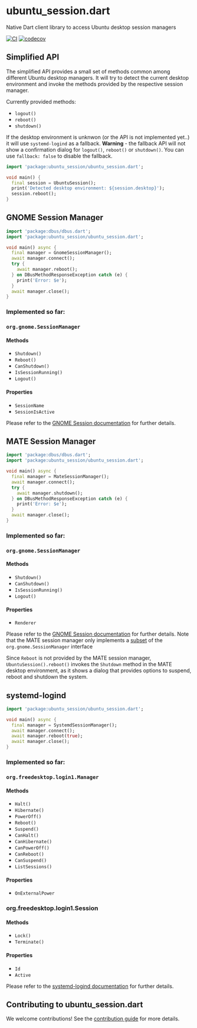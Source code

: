 # ubuntu_session.dart
Native Dart client library to access Ubuntu desktop session managers

[![CI](https://github.com/canonical/ubuntu_session.dart/workflows/Tests/badge.svg)](https://github.com/canonical/ubuntu_session.dart/actions/workflows/tests.yaml)
[![codecov](https://codecov.io/gh/canonical/ubuntu_session.dart/branch/main/graph/badge.svg)](https://codecov.io/gh/canonical/ubuntu_session.dart)


## Simplified API
The simplified API provides a small set of methods common among different Ubuntu desktop managers.
It will try to detect the current desktop environment and invoke the methods provided by the respective session manager.

Currently provided methods:
- `logout()`
- `reboot()`
- `shutdown()`

If the desktop environment is unknwon (or the API is not implemented yet..) it will use `systemd-logind` as a fallback. **Warning** - the fallback API will not show a confirmation dialog for `logout()`, `reboot()` or `shutdown()`.
You can use `fallback: false` to disable the fallback.
```dart
import 'package:ubuntu_session/ubuntu_session.dart';

void main() {
  final session = UbuntuSession();
  print('Detected desktop environment: ${session.desktop}');
  session.reboot();
}

```

## GNOME Session Manager
```dart
import 'package:dbus/dbus.dart';
import 'package:ubuntu_session/ubuntu_session.dart';

void main() async {
  final manager = GnomeSessionManager();
  await manager.connect();
  try {
    await manager.reboot();
  } on DBusMethodResponseException catch (e) {
    print('Error: $e');
  }
  await manager.close();
}
```

### Implemented so far:
### `org.gnome.SessionManager`
#### Methods
- `Shutdown()`
- `Reboot()`
- `CanShutdown()`
- `IsSessionRunning()`
- `Logout()`
#### Properties
- `SessionName`
- `SessionIsActive`

Please refer to the [GNOME Session documentation](https://lira.no-ip.org:8443/doc/gnome-session/dbus/gnome-session.html) for further details.

## MATE Session Manager
```dart
import 'package:dbus/dbus.dart';
import 'package:ubuntu_session/ubuntu_session.dart';

void main() async {
  final manager = MateSessionManager();
  await manager.connect();
  try {
    await manager.shutdown();
  } on DBusMethodResponseException catch (e) {
    print('Error: $e');
  }
  await manager.close();
}
```

### Implemented so far:
### `org.gnome.SessionManager`
#### Methods
- `Shutdown()`
- `CanShutdown()`
- `IsSessionRunning()`
- `Logout()`
#### Properties
- `Renderer`

Please refer to the [GNOME Session documentation](https://lira.no-ip.org:8443/doc/gnome-session/dbus/gnome-session.html) for further details.
Note that the MATE session manager only implements a [subset](https://github.com/mate-desktop/mate-session-manager/blob/master/mate-session/org.gnome.SessionManager.xml) of the `org.gnome.SessionManager` interface

Since `Reboot` is not provided by the MATE session manager, `UbuntuSession().reboot()` invokes the `Shutdown` method in the MATE desktop environment, as it shows a dialog that provides options to suspend, reboot and shutdown the system.

## systemd-logind

```dart
import 'package:ubuntu_session/ubuntu_session.dart';

void main() async {
  final manager = SystemdSessionManager();
  await manager.connect();
  await manager.reboot(true);
  await manager.close();
}
```

### Implemented so far:
### `org.freedesktop.login1.Manager`
#### Methods
- `Halt()`
- `Hibernate()`
- `PowerOff()`
- `Reboot()`
- `Suspend()`
- `CanHalt()`
- `CanHibernate()`
- `CanPowerOff()`
- `CanReboot()`
- `CanSuspend()`
- `ListSessions()`
#### Properties
- `OnExternalPower`

### org.freedesktop.login1.Session
#### Methods
- `Lock()`
- `Terminate()`
#### Properties
- `Id`
- `Active`

Please refer to the [systemd-logind documentation](https://www.freedesktop.org/software/systemd/man/org.freedesktop.login1.html) for further details.

## Contributing to ubuntu_session.dart

We welcome contributions! See the [contribution guide](CONTRIBUTING.md) for more details.